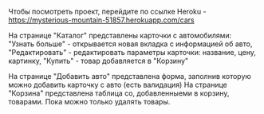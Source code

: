 Чтобы посмотреть проект, перейдите по ссылке Heroku - https://mysterious-mountain-51857.herokuapp.com/cars

На странице "Каталог" представлены карточки с автомобилями:  
"Узнать больше" - открывается новая вкладка с информацией об авто, 
"Редактировать" - редактировать параметры карточки: название, цену, картинку, 
"Купить" - товар добавляется в "Корзину"

На странице "Добавить авто" представлена форма, заполнив которую можно добавить карточку с авто (есть валидация)
На странице "Корзина" представлена таблица со, добавленныеми в корзину, товарами. Пока можно только удалять товары.
